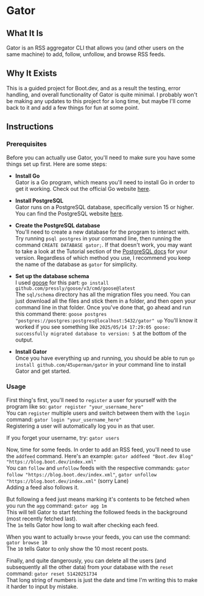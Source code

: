 # Gator
## What It Is
Gator is an RSS aggregator CLI that allows you (and other users on the same machine) to add, follow, unfollow, and browse RSS feeds.
## Why It Exists
This is a guided project for Boot.dev, and as a result the testing, error handling, and overall functionality of Gator is quite minimal. I probably won't be making any updates to this project for a long time, but maybe I'll come back to it and add a few things for fun at some point.
## Instructions
### Prerequisites
Before you can actually use Gator, you'll need to make sure you have some things set up first. Here are some steps:
- **Install Go**  
  Gator is a Go program, which means you'll need to install Go in order to get it working. Check out the official Go website [here](https://go.dev/).
  
- **Install PostgreSQL**  
  Gator runs on a PostgreSQL database, specifically version 15 or higher. You can find the PostgreSQL website [here](https://www.postgresql.org/).
  
- **Create the PostgreSQL database**  
  You'll need to create a new database for the program to interact with. Try running `psql postgres` in your command line, then running the command `CREATE DATABASE gator;`.
  If that doesn't work, you may want to take a look at the Tutorial section of the [PostgreSQL docs](https://www.postgresql.org/docs/) for your version.
  Regardless of which method you use, I recommend you keep the name of the database as `gator` for simplicity.  
  
- **Set up the database schema**  
  I used [goose](https://github.com/pressly/goose) for this part: `go install github.com/pressly/goose/v3/cmd/goose@latest`  
  The `sql/schema` directory has all the migration files you need. You can just download all the files and stick them in a folder, and then open your command line in that folder.
  Once you've done that, go ahead and run this command there: `goose postgres "postgres://postgres:postgres@localhost:5432/gator" up`
  You'll know it worked if you see something like `2025/05/14 17:29:05 goose: successfully migrated database to version: 5` at the bottom of the output.  
  
- **Install Gator**  
  Once you have everything up and running, you should be able to run `go install github.com/45uperman/gator` in your command line to install Gator and get started.  
### Usage
First thing's first, you'll need to `register` a user for yourself with the program like so: `gator register "your_username_here"`  
You can `register` multiple users and switch between them with the `login` command: `gator login "your_username_here"`  
Registering a user will automatically log you in as that user.  

If you forget your username, try: `gator users`  
  
Now, time for some feeds. In order to add an RSS feed, you'll need to use the `addfeed` command. Here's an example: `gator addfeed "Boot.dev Blog" "https://blog.boot.dev/index.xml"`  
You can `follow` and `unfollow` feeds with the respective commands: `gator follow "https://blog.boot.dev/index.xml"`, `gator unfollow "https://blog.boot.dev/index.xml"` (sorry Lane)  
Adding a feed also follows it.  

But following a feed just means marking it's contents to be fetched when you run the `agg` command: `gator agg 1m`  
This will tell Gator to start fetching the followed feeds in the background (most recently fetched last).  
The `1m` tells Gator how long to wait after checking each feed.  

When you want to actually `browse` your feeds, you can use the command: `gator browse 10`  
The `10` tells Gator to only show the 10 most recent posts.  

Finally, and quite dangerously, you can delete all the users (and subsequently all the other data) from your database with the `reset` command: `gator reset 51420251734`  
That long string of numbers is just the date and time I'm writing this to make it harder to input by mistake.
